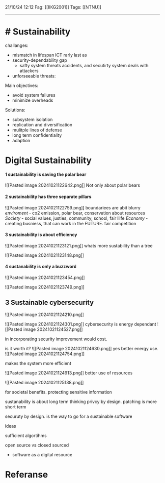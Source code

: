 21/10/24 12:12
Fag: [[IIKG2001]]
Tags: [[NTNU]]
___

# # Sustainability
challanges:
- mismatch in lifespan
	ICT rarly last as
- security-dependability gap
	- safty system threats accidents, and secutirty system deals with attackers
- unforseeable threats:

Main objectives:
- avoid system failures
- minimize overheads

Solutions:
- subsystem isolation
- replication and diversification
- mulitple lines of defense
- long term confidentiality
- adaption

# Digital Sustainability
#### 1 sustainability is saving the polar bear

![[Pasted image 20241021122642.png]]
Not only about polar bears

#### 2 sustainability has three separate pillars
![[Pasted image 20241021122759.png]]
boundariees are abit blurry
*enviroment* - co2 emission, polar bear, conservation about resources
*Society*    - social values, justies, community, school, fair llife
*Economy*    - creating busniess, that can work in the FUTURE. fair competition

#### 3 sustainability is about efficiency
![[Pasted image 20241021123121.png]]
whats more sustability than a tree

![[Pasted image 20241021123148.png]]

#### 4 sustanability is only a buzzword
![[Pasted image 20241021123454.png]]


![[Pasted image 20241021123749.png]]

## 3 Sustainable cybersecurity

![[Pasted image 20241021124210.png]]

![[Pasted image 20241021124301.png]]
cybersecurity is energy dependant
![[Pasted image 20241021124527.png]]

in incorporating security improvement would cost.

is it worth it?
![[Pasted image 20241021124630.png]]
yes
better energy use.
![[Pasted image 20241021124754.png]]

makes the system more efficient


![[Pasted image 20241021124913.png]]
better use of resources

![[Pasted image 20241021125138.png]]

for societal benefits.
protecting sensitive information


sustanability is about long term thinking
privcy by design.
patching is more short term

securuty by design. is the way to go for a sustainable software


ideas

sufficient
algortihms

open source vs closed sourced
- software as a digital resource


# Referanse
